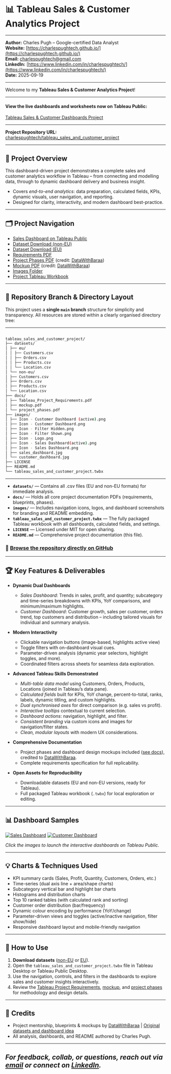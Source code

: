 # 📊 Tableau Sales & Customer Analytics Project

---

**Author:** Charles Pugh – Google-certified Data Analyst  
**Website:** [https://charlespughtech.github.io/](https://charlespughtech.github.io/)  
**Email:** [charlespughtech@gmail.com](mailto:charlespughtech@gmail.com)  
**LinkedIn:** [https://www.linkedin.com/in/charlespughtech/](https://www.linkedin.com/in/charlespughtech/)  
**Date:** 2025-09-19  

---

Welcome to my **Tableau Sales & Customer Analytics Project**!  

---

#### View the live dashboards and worksheets now on **Tableau Public:**  
[Tableau Sales & Customer Dashboards Project](https://public.tableau.com/app/profile/charlespughtech/viz/tableau_sales_project/SalesDashboard)

---

**Project Repository URL:**  
[charlespughtech/tableau_sales_and_customer_project](https://github.com/charlespughtech/tableau_sales_and_customer_project)

---

## 📖 Project Overview

This dashboard-driven project demonstrates a complete sales and customer analytics workflow in Tableau – from connecting and modelling data, through to dynamic dashboard delivery and business insight.

- Covers *end-to-end analytics*: data preparation, calculated fields, KPIs, dynamic visuals, user navigation, and reporting.
- Designed for clarity, interactivity, and modern dashboard best-practice.

---

## 🗂️ Project Navigation

- [Sales Dashboard on Tableau Public](https://public.tableau.com/app/profile/charlespughtech/viz/tableau_sales_project/SalesDashboard)
- [Dataset Download (non-EU)](https://github.com/charlespughtech/tableau_sales_and_customer_project/tree/main/datasets/non-eu/)
- [Dataset Download (EU)](https://github.com/charlespughtech/tableau_sales_and_customer_project/tree/main/datasets/eu/)
- [Requirements PDF](https://github.com/charlespughtech/tableau_sales_and_customer_project/blob/main/docs/Tableau_Project_Requirements.pdf)
- [Project Phases PDF](https://github.com/charlespughtech/tableau_sales_and_customer_project/blob/main/docs/project_phases.pdf) (credit: [DataWithBaraa](https://github.com/DataWithBaraa/))
- [Mockup PDF](https://github.com/charlespughtech/tableau_sales_and_customer_project/blob/main/docs/mockup.pdf) (credit: [DataWithBaraa](https://github.com/DataWithBaraa/))
- [Images Folder](https://github.com/charlespughtech/tableau_sales_and_customer_project/tree/main/images/)
- [Project Tableau Workbook](https://github.com/charlespughtech/tableau_sales_and_customer_project/blob/main/tableau_sales_and_customer_project.twbx)

---

## 🌳 Repository Branch & Directory Layout

This project uses a **single `main` branch** structure for simplicity and transparency. All resources are stored within a clearly organised directory tree:

---

```bash

tableau_sales_and_customer_project/
├── datasets/
│ ├── eu/
│ │ ├── Customers.csv
│ │ ├── Orders.csv
│ │ ├── Products.csv
│ │ └── Location.csv
│ └── non-eu/
│ ├── Customers.csv
│ ├── Orders.csv
│ ├── Products.csv
│ └── Location.csv
├── docs/
│ ├── Tableau_Project_Requirements.pdf
│ ├── mockup.pdf
│ └── project_phases.pdf
├── images/
│ ├── Icon - Customer Dashboard (active).png
│ ├── Icon - Customer Dashboard.png
│ ├── Icon - Filter Hidden.png
│ ├── Icon - Filter Shown.png
│ ├── Icon - Logo.png
│ ├── Icon - Sales Dashboard(active).png
│ ├── Icon - Sales Dashboard.png
│ ├── sales_dashboard.jpg
│ └── customer_dashboard.jpg
├── LICENSE
├── README.md
└── tableau_sales_and_customer_project.twbx

```

---


- **`datasets/`** — Contains all .csv files (EU and non-EU formats) for immediate analysis.
- **`docs/`** — Holds all core project documentation PDFs (requirements, blueprints, phases).
- **`images/`** — Includes navigation icons, logos, and dashboard screenshots for branding and README embedding.
- **`tableau_sales_and_customer_project.twbx`** — The fully packaged Tableau workbook with all dashboards, calculated fields, and settings.
- **`LICENSE`** — Licensed under MIT for open sharing.
- **`README.md`** — Comprehensive project documentation (this file).

### 🔗 [Browse the repository directly on GitHub](https://github.com/charlespughtech/tableau_sales_and_customer_project/)

---

## 🏆 Key Features & Deliverables

- **Dynamic Dual Dashboards**  
  - *Sales Dashboard*: Trends in sales, profit, and quantity; subcategory and time-series breakdowns with KPIs, YoY comparisons, and minimum/maximum highlights.  
  - *Customer Dashboard*: Customer growth, sales per customer, orders trend, top customers and distribution – including tailored visuals for individual and summary analysis.

- **Modern Interactivity**  
  - Clickable navigation buttons (image-based, highlights active view)
  - Toggle filters with on-dashboard visual cues.
  - Parameter-driven analysis (dynamic year selectors, highlight toggles, and more).
  - Coordinated filters across sheets for seamless data exploration.

- **Advanced Tableau Skills Demonstrated**  
  - *Multi-table data model* using Customers, Orders, Products, Locations (joined in Tableau’s data pane).
  - *Calculated fields* built for KPIs, YoY change, percent-to-total, ranks, labels, dynamic titling, and custom highlights.
  - *Dual synchronised axes* for direct comparison (e.g. sales vs profit).
  - *Interactive tooltips* contextual to current selection.
  - *Dashboard actions*: navigation, highlight, and filter.
  - *Consistent branding* via custom icons and images for navigation/filter states.
  - *Clean, modular layouts* with modern UX considerations.

- **Comprehensive Documentation**  
  - Project phases and dashboard design mockups included ([see docs](https://github.com/charlespughtech/tableau_sales_and_customer_project/tree/main/docs/)), credited to [DataWithBaraa](https://github.com/DataWithBaraa/).
  - Complete requirements specification for full replicability.

- **Open Assets for Reproducibility**  
  - Downloadable datasets (EU and non-EU versions, ready for Tableau).
  - Full packaged Tableau workbook (`.twbx`) for local exploration or editing.

---

## 📊 Dashboard Samples

[![Sales Dashboard](https://github.com/charlespughtech/tableau_sales_and_customer_project/blob/main/images/sales_dashboard.jpg)](https://public.tableau.com/app/profile/charlespughtech/viz/tableau_sales_project/SalesDashboard)
[![Customer Dashboard](https://github.com/charlespughtech/tableau_sales_and_customer_project/blob/main/images/customer_dashboard.jpg)](https://public.tableau.com/app/profile/charlespughtech/viz/tableau_sales_project/SalesDashboard)

*Click the images to launch the interactive dashboards on Tableau Public.*

---

## 💡 Charts & Techniques Used

- KPI summary cards (Sales, Profit, Quantity, Customers, Orders, etc.)
- Time-series (dual axis line + area/shape charts)
- Subcategory vertical bar and highlight bar charts
- Histograms and distribution charts
- Top 10 ranked tables (with calculated rank and sorting)
- Customer order distribution (bar/frequency)
- Dynamic colour encoding by performance (YoY/change)
- Parameter-driven views and toggles (active/inactive navigation, filter show/hide)
- Responsive dashboard layout and mobile-friendly navigation

---

## 📝 How to Use

1. **Download datasets** ([non-EU](https://github.com/charlespughtech/tableau_sales_and_customer_project/tree/main/datasets/non-eu) or [EU](https://github.com/charlespughtech/tableau_sales_and_customer_project/tree/main/datasets/eu)).
2. Open the `tableau_sales_and_customer_project.twbx` file in Tableau Desktop or Tableau Public Desktop.
3. Use the navigation, controls, and filters in the dashboards to explore sales and customer insights interactively.
4. Review the [Tableau Project Requirements](https://github.com/charlespughtech/tableau_sales_and_customer_project/blob/main/docs/Tableau_Project_Requirements.pdf), [mockup](https://github.com/charlespughtech/tableau_sales_and_customer_project/blob/main/docs/mockup.pdf), and [project phases](https://github.com/charlespughtech/tableau_sales_and_customer_project/blob/main/docs/project_phases.pdf) for methodology and design details.

---

## 🙏 Credits

- Project mentorship, blueprints & mockups by [DataWithBaraa](https://github.com/DataWithBaraa) | [Original datasets and dashboard idea](https://www.datawithbaraa.com/tableau/tableau-sales-project-thank-you/)
- All analysis, dashboards, and README authored by Charles Pugh.

---

*For feedback, collab, or questions, reach out via [email](mailto:charlespughtech@gmail.com) or connect on [LinkedIn](https://www.linkedin.com/in/charlespughtech/).*
---
